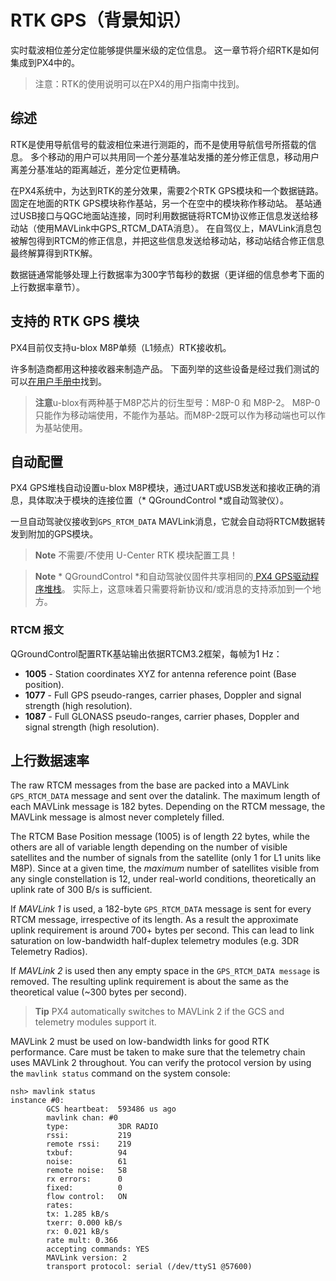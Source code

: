 # RTK GPS（背景知识）

实时载波相位差分定位能够提供厘米级的定位信息。 这一章节将介绍RTK是如何集成到PX4中的。

> 注意：RTK的使用说明可以在PX4的用户指南中找到。

## 综述

RTK是使用导航信号的载波相位来进行测距的，而不是使用导航信号所搭载的信息。 多个移动的用户可以共用同一个差分基准站发播的差分修正信息，移动用户离差分基准站的距离越近，差分定位更精确。

在PX4系统中，为达到RTK的差分效果，需要2个RTK GPS模块和一个数据链路。 固定在地面的RTK GPS模块称作基站，另一个在空中的模块称作移动站。 基站通过USB接口与QGC地面站连接，同时利用数据链将RTCM协议修正信息发送给移动站（使用MAVLink中GPS_RTCM_DATA消息）。 在自驾仪上，MAVLink消息包被解包得到RTCM的修正信息，并把这些信息发送给移动站，移动站结合修正信息最终解算得到RTK解。

数据链通常能够处理上行数据率为300字节每秒的数据（更详细的信息参考下面的上行数据率章节）。

## 支持的 RTK GPS 模块

PX4目前仅支持u-blox M8P单频（L1频点）RTK接收机。

许多制造商都用这种接收器来制造产品。 下面列举的这些设备是经过我们测试的可以[在用户手册中](https://docs.px4.io/en/advanced_features/rtk-gps.html#supported-rtk-devices)找到。

> **注意**u-blox有两种基于M8P芯片的衍生型号：M8P-0 和 M8P-2。 M8P-0只能作为移动端使用，不能作为基站。而M8P-2既可以作为移动端也可以作为基站使用。

## 自动配置

PX4 GPS堆栈自动设置u-blox M8P模块，通过UART或USB发送和接收正确的消息，具体取决于模块的连接位置（* QGroundControl *或自动驾驶仪）。

一旦自动驾驶仪接收到` GPS_RTCM_DATA ` MAVLink消息，它就会自动将RTCM数据转发到附加的GPS模块。

> **Note** 不需要/不使用 U-Center RTK 模块配置工具！

<span></span>

> **Note** * QGroundControl *和自动驾驶仪固件共享相同的[ PX4 GPS驱动程序堆栈](https://github.com/PX4/GpsDrivers)。 实际上，这意味着只需要将新协议和/或消息的支持添加到一个地方。

### RTCM 报文

QGroundControl配置RTK基站输出依据RTCM3.2框架，每帧为1 Hz：

- **1005** - Station coordinates XYZ for antenna reference point (Base position).
- **1077** - Full GPS pseudo-ranges, carrier phases, Doppler and signal strength (high resolution).
- **1087** - Full GLONASS pseudo-ranges, carrier phases, Doppler and signal strength (high resolution).

## 上行数据速率

The raw RTCM messages from the base are packed into a MAVLink `GPS_RTCM_DATA` message and sent over the datalink. The maximum length of each MAVLink message is 182 bytes. Depending on the RTCM message, the MAVLink message is almost never completely filled.

The RTCM Base Position message (1005) is of length 22 bytes, while the others are all of variable length depending on the number of visible satellites and the number of signals from the satellite (only 1 for L1 units like M8P). Since at a given time, the *maximum* number of satellites visible from any single constellation is 12, under real-world conditions, theoretically an uplink rate of 300 B/s is sufficient.

If *MAVLink 1* is used, a 182-byte `GPS_RTCM_DATA` message is sent for every RTCM message, irrespective of its length. As a result the approximate uplink requirement is around 700+ bytes per second. This can lead to link saturation on low-bandwidth half-duplex telemetry modules (e.g. 3DR Telemetry Radios).

If *MAVLink 2* is used then any empty space in the `GPS_RTCM_DATA message` is removed. The resulting uplink requirement is about the same as the theoretical value (~300 bytes per second).

> **Tip** PX4 automatically switches to MAVLink 2 if the GCS and telemetry modules support it.

MAVLink 2 must be used on low-bandwidth links for good RTK performance. Care must be taken to make sure that the telemetry chain uses MAVLink 2 throughout. You can verify the protocol version by using the `mavlink status` command on the system console:

    nsh> mavlink status
    instance #0:
            GCS heartbeat:  593486 us ago
            mavlink chan: #0
            type:           3DR RADIO
            rssi:           219
            remote rssi:    219
            txbuf:          94
            noise:          61
            remote noise:   58
            rx errors:      0
            fixed:          0
            flow control:   ON
            rates:
            tx: 1.285 kB/s
            txerr: 0.000 kB/s
            rx: 0.021 kB/s
            rate mult: 0.366
            accepting commands: YES
            MAVLink version: 2
            transport protocol: serial (/dev/ttyS1 @57600)